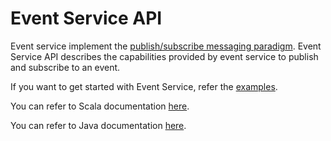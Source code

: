 Event Service API
=========================

Event service implement the [publish/subscribe messaging paradigm](https://en.wikipedia.org/wiki/Publish%E2%80%93subscribe_pattern).
Event Service API describes the capabilities provided by event service to publish and subscribe to an event.

If you want to get started with Event Service, refer the [examples](https://tmtsoftware.github.io/csw-prod/services/event.html).

You can refer to Scala documentation [here](https://tmtsoftware.github.io/csw-prod/api/scala/csw/services/event/api/index.html).

You can refer to Java documentation [here](https://tmtsoftware.github.io/csw-prod/api/java/?/index.html).